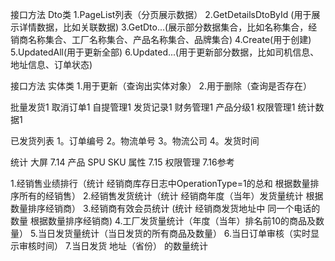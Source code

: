 接口方法 Dto类
1.PageList列表（分页展示数据）
2.GetDetailsDtoById (用于展示详情数据，比如关联数据)
3.GetDto...(展示部分数据集合，比如名称集合，经销商名称集合、工厂名称集合、产品名称集合、品牌集合)
4.Create(用于创建)
5.UpdatedAll(用于更新全部)
6.Updated...(用于更新部分数据，比如司机信息、地址信息、订单状态)


接口方法 实体类
1.用于更新（查询出实体对象）
2.用于删除（查询是否存在）


批量发货1
取消订单1
自提管理1
发货记录1
财务管理1
产品分级1
权限管理1
统计数据1


已发货列表
1。订单编号
2。物流单号
3。物流公司
4。发货时间


统计 大屏       7.14
产品 SPU  SKU  属性        7.15
权限管理         7.16参考

1.经销售业绩排行（统计 经销商库存日志中OperationType=1的总和  根据数量排序所有的经销售）
2.经销售发货统计（统计 经销商年度（当年）发货量统计  根据数量排序经销商）
3.经销商有效会员统计 (统计 经销商发货地址中 同一个电话的数量 根据数量排序经销商)
4.工厂发货量统计（年度（当年）排名前10的商品及数量）
5.当日发货量统计（当日发货的所有商品及数量）
6.当日订单审核（实时显示审核时间）
7.当日发货 地址（省份） 的数量统计